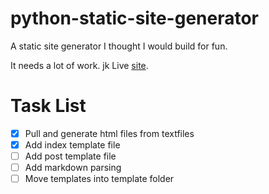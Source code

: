 # python-static-site-generator

A static site generator I thought I would build for fun.  

It needs a lot of work.
jk
Live [site](https://python-static-test.netlify.app/).


# Task List
- [X] Pull and generate html files from textfiles
- [X] Add index template file
- [ ] Add post template file
- [ ] Add markdown parsing
- [ ] Move templates into template folder
